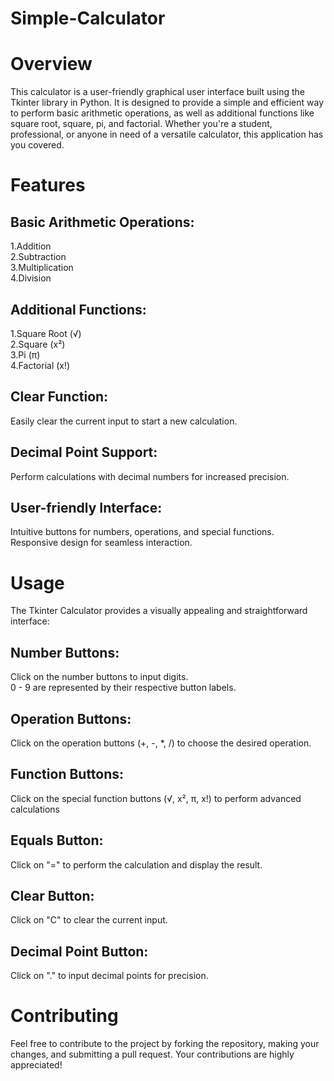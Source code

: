 # Simple-Calculator


<h1>Overview</h1>

This calculator is a user-friendly graphical user interface built using the Tkinter library in Python.
It is designed to provide a simple and efficient way to perform basic arithmetic operations, as well as additional functions
like square root, square, pi, and factorial. Whether you're a student, professional, or anyone in need of a versatile calculator, this application has you covered.

<h1>Features</h1>

<h2>Basic Arithmetic Operations:</h2>


1.Addition<br>
2.Subtraction<br>
3.Multiplication<br>
4.Division<br>

<h2>Additional Functions:</h2>

1.Square Root (√)<br>
2.Square (x²)<br>
3.Pi (π)<br>
4.Factorial (x!)<br>

<h2>Clear Function:</h2>

Easily clear the current input to start a new calculation.

<h2>Decimal Point Support:</h2>

Perform calculations with decimal numbers for increased precision.

<h2>User-friendly Interface:</h2>

Intuitive buttons for numbers, operations, and special functions.<br>
Responsive design for seamless interaction.

<h1>Usage</h1>

The Tkinter Calculator provides a visually appealing and straightforward interface:

<h2>Number Buttons:</h2>
Click on the number buttons to input digits.<br>
0 - 9 are represented by their respective button labels.

<h2>Operation Buttons:</h2>

Click on the operation buttons (+, -, *, /) to choose the desired operation.

<h2>Function Buttons:</h2>

Click on the special function buttons (√, x², π, x!) to perform advanced calculations

<h2>Equals Button:</h2>

Click on "=" to perform the calculation and display the result.

<h2>Clear Button:</h2>

Click on "C" to clear the current input.

<h2>Decimal Point Button:</h2>
Click on "." to input decimal points for precision.

<h1>Contributing</h1>

Feel free to contribute to the project by forking the repository, making your changes, and submitting a pull request. Your contributions are highly appreciated!